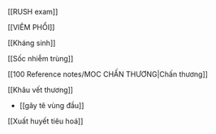[[RUSH exam]]

[[VIÊM PHỔI]]

[[Kháng sinh]]

[[Sốc nhiễm trùng]]

[[100 Reference notes/MOC CHẤN THƯƠNG|Chấn thương]]

[[Khâu vết thương]]
- [[gây tê vùng đầu]]

[[Xuất huyết tiêu hoá]]

